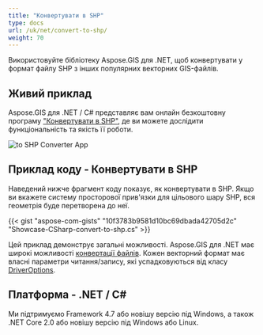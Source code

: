 ```yaml
---
title: "Конвертувати в SHP"
type: docs
url: /uk/net/convert-to-shp/
weight: 70
---
```


Використовуйте бібліотеку Aspose.GIS для .NET, щоб конвертувати у формат файлу SHP з інших популярних векторних GIS-файлів.

## **Живий приклад**

Aspose.GIS для .NET / C# представляє вам онлайн безкоштовну програму ["Конвертувати в SHP"](https://products.aspose.app/gis/conversion/convert-to-shp), де ви можете дослідити функціональність та якість її роботи.

![ to SHP Converter App](conversion.png)

## **Приклад коду - Конвертувати в SHP**

Наведений нижче фрагмент коду показує, як конвертувати в SHP. Якщо ви вкажете систему просторової прив'язки для цільового шару SHP, вся геометрія буде перетворена до неї. 

{{< gist "aspose-com-gists" "10f3783b9581d10bc69dbada42705d2c" "Showcase-CSharp-convert-to-shp.cs" >}}

Цей приклад демонструє загальні можливості. Aspose.GIS для .NET має широкі можливості [конвертації файлів](https://docs.aspose.com/gis/net/vector-layers/). Кожен векторний формат має власні параметри читання/запису, які успадковуються від класу [DriverOptions](https://reference.aspose.com/gis/net/aspose.gis/driveroptions).

## **Платформа - .NET / C#**

Ми підтримуємо Framework 4.7 або новішу версію під Windows, а також .NET Core 2.0 або новішу версію під Windows або Linux.
